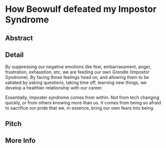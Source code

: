 # How Beowulf defeated my Impostor Syndrome

## Abstract

## Detail

By suppressing our negative emotions like fear, embarrassment, anger, frustration, exhaustion, etc, we are feeding our own Grendle (Impostor Syndrome). By facing those feelings head on, and allowing them to be satiated by asking questions, taking time off, learning new things, we develop a healthier relationship with our career.

Essentially, imposter syndrome comes from within. Not from tech changing quickly, or from others knowing more than us. It comes from being so afraid to sacrifice our pride that we, in essence, bring our own fears into being.

## Pitch

## More Info
